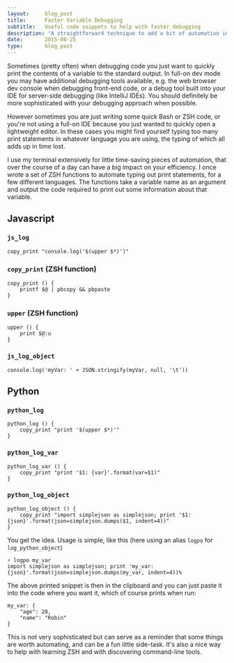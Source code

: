 ```yaml
---
layout:     blog_post
title:      Faster Variable Debugging
subtitle:   Useful code snippets to help with faster debugging
description: "A straightforward technique to add a bit of automation into a common debugging step"
date:       2015-08-25
type:       blog_post
---
```


Sometimes (pretty often) when debugging code you just want to quickly print the contents of a variable to the standard output. In full-on dev mode you may have additional debugging tools available, e.g. the web browser dev console when debugging front-end code, or a debug tool built into your IDE for server-side debugging (like IntelliJ IDEs). You should definitely be more sophisticated with your debugging approach when possible.

However sometimes you are just writing some quick Bash or ZSH code, or you're not using a full-on IDE because you just wanted to quickly open a lightweight editor. In these cases you might find yourself typing too many print statements in whatever language you are using, the typing of which all adds up in time lost.

I use my terminal extensively for little time-saving pieces of automation, that over the course of a day can have a big impact on your efficiency. I once wrote a set of ZSH functions to automate typing out print statements, for a few different languages. The functions take a variable name as an argument and output the code required to print out some information about that variable.

## Javascript
### `js_log`
<pre><code class="javascript">copy_print "console.log('$(upper $*)')"</code></pre>

### `copy_print` (ZSH function)
<pre><code class="zsh">copy_print () {
	printf $@ | pbcopy && pbpaste
}</code></pre>

### `upper` (ZSH function)
<pre><code class="zsh">upper () {
	print $@:u
}</code></pre>

### `js_log_object`
<pre><code class="javascript">console.log('myVar: ' + JSON.stringify(myVar, null, '\t'))</code></pre>


## Python
### `python_log`
<pre><code class="python">python_log () {
	copy_print "print '$(upper $*)'"
}</code></pre>

### `python_log_var`
<pre><code class="python">python_log_var () {
	copy_print "print '$1: {var}'.format(var=$1)"
}</code></pre>

### `python_log_object`
<pre><code class="python">python_log_object () {
	copy_print "import simplejson as simplejson; print '$1: {json}'.format(json=simplejson.dumps($1, indent=4))"
}</code></pre>

You get the idea. Usage is simple, like this (here using an alias `logpo` for `log_python_object`)

<pre><code class="zsh">⚡ logpo my_var
import simplejson as simplejson; print 'my_var: {json}'.format(json=simplejson.dumps(my_var, indent=4))%
</code></pre>

The above printed snippet is then in the clipboard and you can just paste it into the code where you want it, which of course
prints when run:

<pre><code class="python">my_var: {
    "age": 28,
    "name": "Robin"
}</code></pre>

This is not very sophisticated but can serve as a reminder that some things are worth automating, and can be a fun little side-task. It's also a nice way to help with learning ZSH
and with discovering command-line tools.